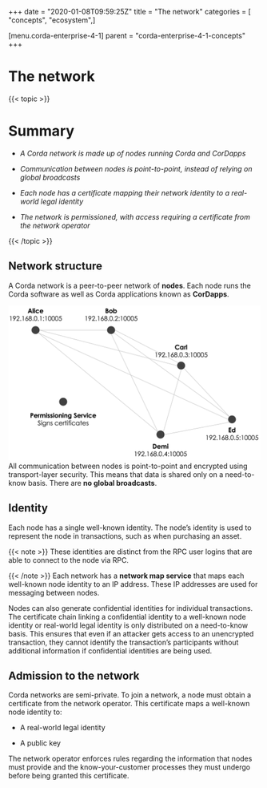 +++
date = "2020-01-08T09:59:25Z"
title = "The network"
categories = [ "concepts", "ecosystem",]

[menu.corda-enterprise-4-1]
parent = "corda-enterprise-4-1-concepts"
+++


# The network


{{< topic >}}
# Summary


* *A Corda network is made up of nodes running Corda and CorDapps*


* *Communication between nodes is point-to-point, instead of relying on global broadcasts*


* *Each node has a certificate mapping their network identity to a real-world legal identity*


* *The network is permissioned, with access requiring a certificate from the network operator*



{{< /topic >}}
## Network structure

A Corda network is a peer-to-peer network of **nodes**. Each node runs the Corda software as well as Corda applications
                known as **CorDapps**.

![network](resources/network.png "network")All communication between nodes is point-to-point and encrypted using transport-layer security. This means that data is
                shared only on a need-to-know basis. There are **no global broadcasts**.


## Identity

Each node has a single well-known identity. The node’s identity is used to represent the node in transactions, such as
                when purchasing an asset.


{{< note >}}
These identities are distinct from the RPC user logins that are able to connect to the node via RPC.

{{< /note >}}
Each network has a **network map service** that maps each well-known node identity to an IP address. These IP
                addresses are used for messaging between nodes.

Nodes can also generate confidential identities for individual transactions. The certificate chain linking a
                confidential identity to a well-known node identity or real-world legal identity is only distributed on a need-to-know
                basis. This ensures that even if an attacker gets access to an unencrypted transaction, they cannot identify the
                transaction’s participants without additional information if confidential identities are being used.


## Admission to the network

Corda networks are semi-private. To join a network, a node must obtain a certificate from the network operator. This
                certificate maps a well-known node identity to:


* A real-world legal identity


* A public key


The network operator enforces rules regarding the information that nodes must provide and the know-your-customer
                processes they must undergo before being granted this certificate.


